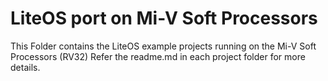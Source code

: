 # LiteOS port on Mi-V Soft Processors
This Folder contains the LiteOS example projects running on the Mi-V Soft Processors (RV32) 
Refer the readme.md in each project folder for more details.
